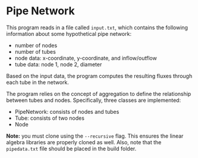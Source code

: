 # Pipe Network
This program reads in a file called `input.txt`, which contains the following information about some hypothetical pipe network:
* number of nodes
* number of tubes
* node data: x-coordinate, y-coordinate, and inflow/outflow
* tube data: node 1, node 2, diameter

Based on the input data, the program computes the resulting fluxes through each tube in the network.

The program relies on the concept of aggregation to define the relationship between tubes and nodes. Specifically, three classes are implemented:
* PipeNetwork: consists of nodes and tubes
* Tube: consists of two nodes
* Node

**Note:** you must clone using the `--recursive` flag. This ensures the linear algebra libraries are properly cloned as well. Also, note that the `pipedata.txt` file should be placed in the build folder.
